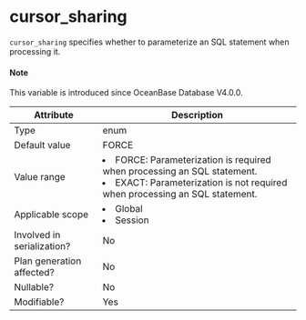 # cursor_sharing

`cursor_sharing` specifies whether to parameterize an SQL statement when processing it.

  <main id="notice" type='explain'>
  <h4>Note</h4>
  <p>This variable is introduced since OceanBase Database V4.0.0. </p>
  </main>

| Attribute | Description |
|----------|-------------------------------------------------------------------------------------------------------------------------------------------------|
| Type | enum |
| Default value | FORCE |
| Value range | <li> FORCE: Parameterization is required when processing an SQL statement.   <li> EXACT: Parameterization is not required when processing an SQL statement. |
| Applicable scope | <li> Global   <li> Session |
| Involved in serialization? | No |
| Plan generation affected? | No |
| Nullable? | No |
| Modifiable? | Yes |
